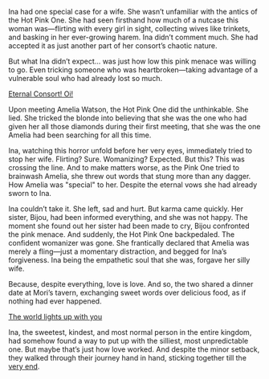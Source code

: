 <!-- title: Forever My Consort -->

Ina had one special case for a wife. She wasn’t unfamiliar with the antics of the Hot Pink One. She had seen firsthand how much of a nutcase this woman was—flirting with every girl in sight, collecting wives like trinkets, and basking in her ever-growing harem. Ina didn’t comment much. She had accepted it as just another part of her consort’s chaotic nature.

But what Ina didn’t expect… was just how low this pink menace was willing to go. Even tricking someone who was heartbroken—taking advantage of a vulnerable soul who had already lost so much.

[Eternal Consort! Oi!](#embed:https://www.youtube.com/live/NdWqpuyH0Zg?feature=shared&t=5210)

Upon meeting Amelia Watson, the Hot Pink One did the unthinkable. She lied. She tricked the blonde into believing that she was the one who had given her all those diamonds during their first meeting, that she was the one Amelia had been searching for all this time.

Ina, watching this horror unfold before her very eyes, immediately tried to stop her wife. Flirting? Sure. Womanizing? Expected. But this? This was crossing the line. And to make matters worse, as the Pink One tried to brainwash Amelia, she threw out words that stung more than any dagger. How Amelia was "special" to her. Despite the eternal vows she had already sworn to Ina.

Ina couldn’t take it. She left, sad and hurt. But karma came quickly. Her sister, Bijou, had been informed everything, and she was not happy. The moment she found out her sister had been made to cry, Bijou confronted the pink menace. And suddenly, the Hot Pink One backpedaled. The confident womanizer was gone. She frantically declared that Amelia was merely a fling—just a momentary distraction, and begged for Ina’s forgiveness. Ina being the empathetic soul that she was, forgave her silly wife.

Because, despite everything, love is love. And so, the two shared a dinner date at Mori’s tavern, exchanging sweet words over delicious food, as if nothing had ever happened.

[The world lights up with you](#embed:https://www.youtube.com/live/NdWqpuyH0Zg?feature=shared&t=5981)

Ina, the sweetest, kindest, and most normal person in the entire kingdom, had somehow found a way to put up with the silliest, most unpredictable one. But maybe that’s just how love worked. And despite the minor setback, they walked through their journey hand in hand, sticking together till the [very end](https://www.youtube.com/live/NdWqpuyH0Zg?feature=shared&t=9492).
